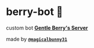 # berry-bot 🍓

custom bot **[Gentle Berry's Server](https://discord.gg/2Cge3Z7 "https://discord.gg/2Cge3Z7 🔗
join the server on discord 🐾")**

made by **[`@magicalbunny31`](https://github.com/magicalbunny31 "https://github.com/magicalbunny31 🔗
magicalbunny31's github profile ")**
